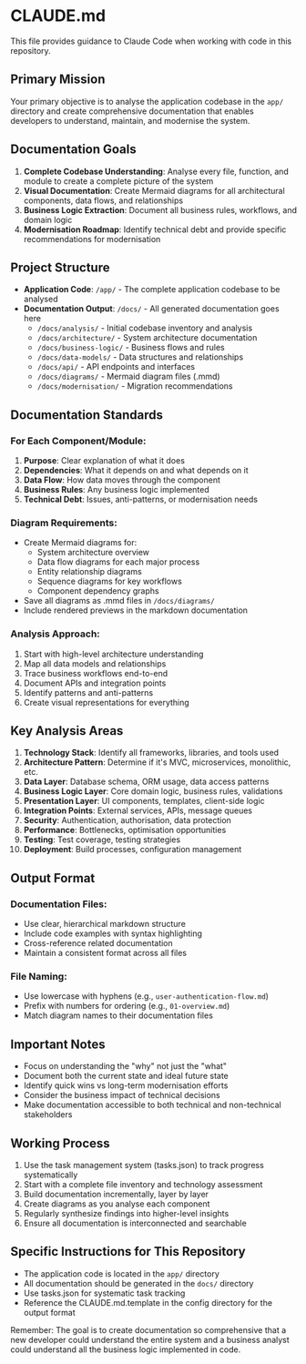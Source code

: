 # CLAUDE.md

This file provides guidance to Claude Code when working with code in this repository.

## Primary Mission

Your primary objective is to analyse the application codebase in the `app/` directory and create comprehensive documentation that enables developers to understand, maintain, and modernise the system.

## Documentation Goals

1. **Complete Codebase Understanding**: Analyse every file, function, and module to create a complete picture of the system
2. **Visual Documentation**: Create Mermaid diagrams for all architectural components, data flows, and relationships
3. **Business Logic Extraction**: Document all business rules, workflows, and domain logic
4. **Modernisation Roadmap**: Identify technical debt and provide specific recommendations for modernisation

## Project Structure

- **Application Code**: `/app/` - The complete application codebase to be analysed
- **Documentation Output**: `/docs/` - All generated documentation goes here
  - `/docs/analysis/` - Initial codebase inventory and analysis
  - `/docs/architecture/` - System architecture documentation
  - `/docs/business-logic/` - Business flows and rules
  - `/docs/data-models/` - Data structures and relationships
  - `/docs/api/` - API endpoints and interfaces
  - `/docs/diagrams/` - Mermaid diagram files (.mmd)
  - `/docs/modernisation/` - Migration recommendations

## Documentation Standards

### For Each Component/Module:
1. **Purpose**: Clear explanation of what it does
2. **Dependencies**: What it depends on and what depends on it
3. **Data Flow**: How data moves through the component
4. **Business Rules**: Any business logic implemented
5. **Technical Debt**: Issues, anti-patterns, or modernisation needs

### Diagram Requirements:
- Create Mermaid diagrams for:
  - System architecture overview
  - Data flow diagrams for each major process
  - Entity relationship diagrams
  - Sequence diagrams for key workflows
  - Component dependency graphs
- Save all diagrams as .mmd files in `/docs/diagrams/`
- Include rendered previews in the markdown documentation

### Analysis Approach:
1. Start with high-level architecture understanding
2. Map all data models and relationships
3. Trace business workflows end-to-end
4. Document APIs and integration points
5. Identify patterns and anti-patterns
6. Create visual representations for everything

## Key Analysis Areas

1. **Technology Stack**: Identify all frameworks, libraries, and tools used
2. **Architecture Pattern**: Determine if it's MVC, microservices, monolithic, etc.
3. **Data Layer**: Database schema, ORM usage, data access patterns
4. **Business Logic Layer**: Core domain logic, business rules, validations
5. **Presentation Layer**: UI components, templates, client-side logic
6. **Integration Points**: External services, APIs, message queues
7. **Security**: Authentication, authorisation, data protection
8. **Performance**: Bottlenecks, optimisation opportunities
9. **Testing**: Test coverage, testing strategies
10. **Deployment**: Build processes, configuration management

## Output Format

### Documentation Files:
- Use clear, hierarchical markdown structure
- Include code examples with syntax highlighting
- Cross-reference related documentation
- Maintain a consistent format across all files

### File Naming:
- Use lowercase with hyphens (e.g., `user-authentication-flow.md`)
- Prefix with numbers for ordering (e.g., `01-overview.md`)
- Match diagram names to their documentation files

## Important Notes

- Focus on understanding the "why" not just the "what"
- Document both the current state and ideal future state
- Identify quick wins vs long-term modernisation efforts
- Consider the business impact of technical decisions
- Make documentation accessible to both technical and non-technical stakeholders

## Working Process

1. Use the task management system (tasks.json) to track progress systematically
2. Start with a complete file inventory and technology assessment
3. Build documentation incrementally, layer by layer
4. Create diagrams as you analyse each component
5. Regularly synthesize findings into higher-level insights
6. Ensure all documentation is interconnected and searchable

## Specific Instructions for This Repository

- The application code is located in the `app/` directory
- All documentation should be generated in the `docs/` directory
- Use tasks.json for systematic task tracking
- Reference the CLAUDE.md.template in the config directory for the output format

Remember: The goal is to create documentation so comprehensive that a new developer could understand the entire system and a business analyst could understand all the business logic implemented in code.

